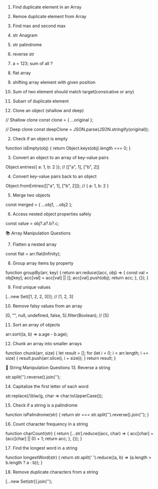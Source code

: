1. Find duplicate element in an Array
2. Remoe duplicate element from Array
3. Find max and second max
4. str Anagram
5. str palindrome
6. reverse str
7. a = 123; sum of all ?
8. flat array
9. shifting array element with given position
10. Sum of two element should match target(consicative or any)
11. Subarr of duplicate element

12. Clone an object (shallow and deep)

// Shallow clone
const clone = { ...original };

// Deep clone
const deepClone = JSON.parse(JSON.stringify(original));

2. Check if an object is empty

function isEmpty(obj) {
return Object.keys(obj).length === 0;
}

3. Convert an object to an array of key-value pairs

Object.entries({ a: 1, b: 2 }); // [["a", 1], ["b", 2]]

4. Convert key-value pairs back to an object

Object.fromEntries([["a", 1], ["b", 2]]); // { a: 1, b: 2 }

5. Merge two objects

const merged = { ...obj1, ...obj2 };

6. Access nested object properties safely

const value = obj?.a?.b?.c;

📚 Array Manipulation Questions

7. Flatten a nested array

const flat = arr.flat(Infinity);

8. Group array items by property

function groupBy(arr, key) {
return arr.reduce((acc, obj) => {
const val = obj[key];
acc[val] = acc[val] || [];
acc[val].push(obj);
return acc;
}, {});
}

9. Find unique values

[...new Set([1, 2, 2, 3])]; // [1, 2, 3]

10. Remove falsy values from an array

[0, "", null, undefined, false, 5].filter(Boolean); // [5]

11. Sort an array of objects

arr.sort((a, b) => a.age - b.age);

12. Chunk an array into smaller arrays

function chunk(arr, size) {
let result = [];
for (let i = 0; i < arr.length; i += size) {
result.push(arr.slice(i, i + size));
}
return result;
}

🧵 String Manipulation Questions 13. Reverse a string

str.split('').reverse().join('');

14. Capitalize the first letter of each word

str.replace(/\b\w/g, char => char.toUpperCase());

15. Check if a string is a palindrome

function isPalindrome(str) {
return str === str.split('').reverse().join('');
}

16. Count character frequency in a string

function charCount(str) {
return [...str].reduce((acc, char) => {
acc[char] = (acc[char] || 0) + 1;
return acc;
}, {});
}

17. Find the longest word in a string

function longestWord(str) {
return str.split(' ').reduce((a, b) => (a.length > b.length ? a : b));
}

18. Remove duplicate characters from a string

[...new Set(str)].join('');
